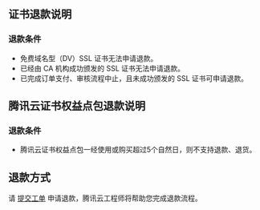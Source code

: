 ## 证书退款说明
### 退款条件

- 免费域名型（DV）SSL 证书无法申请退款。
- 已经由 CA 机构成功颁发的 SSL 证书无法申请退款。
- 已完成订单支付、审核流程中止，且未成功颁发的 SSL 证书可申请退款。

## 腾讯云证书权益点包退款说明
### 退款条件
- 腾讯云证书权益点包一经使用或购买超过5个自然日，则不支持退款、退货。

## 退款方式

请 [提交工单](https://console.cloud.tencent.com/workorder/category) 申请退款，腾讯云工程师将帮助您完成退款流程。

